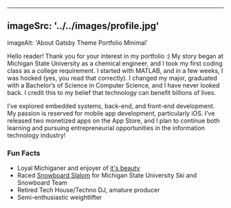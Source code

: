 
---

## imageSrc: '../../images/profile.jpg'
imageAlt: 'About Gatsby Theme Portfolio Minimal'

Hello reader! Thank you for your interest in my portfolio :) My story began at Michigan State University as a chemical engineer, and I took my first coding class as a college requirement. I started with MATLAB, and in a few weeks, I was hooked (yes, you read that correctly). I changed my major, graduated with a Bachelor’s of Science in Computer Science, and I have never looked back. I credit this to my belief that technology can benefit billions of lives.

I’ve explored embedded systems, back-end, and front-end development. My passion is reserved for mobile app development, particularly iOS. I’ve released two monetized apps on the App Store, and I plan to continue both learning and pursuing entrepreneurial opportunities in the information technology industry!

### Fun Facts

* Loyal Michiganer and enjoyer of <a href="https://www.michigan.org/"> <u>it's beauty</u></a>
* Raced <a href="https://en.wikipedia.org/wiki/Snowboard_racing"> <u>Snowboard Slalom</u></a> for Michigan State University Ski and Snowboard Team
* Retired Tech House/Techno DJ, amature producer
* Semi-enthusiastic weightlifter


